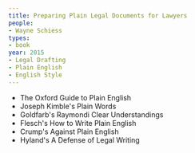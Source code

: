 ```yaml
---
title: Preparing Plain Legal Documents for Lawyers
people:
- Wayne Schiess
types:
- book
year: 2015
- Legal Drafting
- Plain English
- English Style
---
```


- The Oxford Guide to Plain English
- Joseph Kimble's Plain Words
- Goldfarb's Raymondi Clear Understandings
- Flesch's How to Write Plain English
- Crump's Against Plain English
- Hyland's A Defense of Legal Writing
